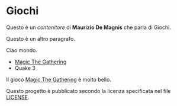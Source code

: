 # Giochi

Questo è un _contenitore_ di __Maurizio De Magnis__ che parla di Giochi.

Questo è un altro paragrafo.

Ciao mondo.

- [Magic The Gathering](https://github.com/olistik/giochi/blob/master/magic-the-gathering.md)
- Quake 3

Il gioco [Magic The Gathering](http://magic.wizards.com/en) è molto bello.

Questo progetto è pubblicato secondo la licenza specificata nel file [LICENSE](https://github.com/olistik/giochi/blob/master/LICENSE).
